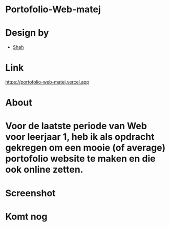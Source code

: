 # Portofolio-Web-matej

# Design by

- [Shah](https://www.figma.com/community/file/1116316830579955404)

# Link

  https://portofolio-web-matej.vercel.app

# About

# Voor de laatste periode van Web voor leerjaar 1, heb ik als opdracht gekregen om een mooie (of average) portofolio website te maken en die ook online zetten.

# Screenshot

# Komt nog
